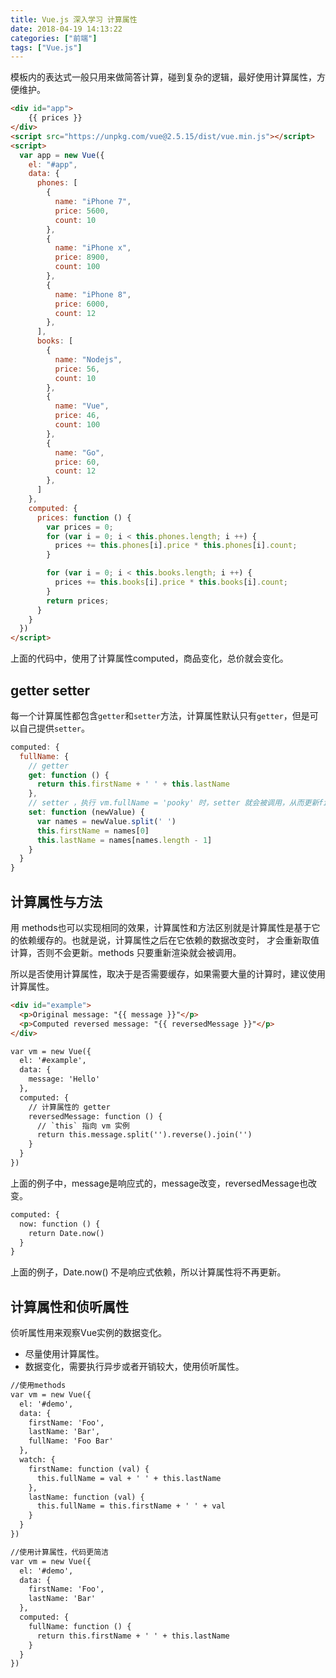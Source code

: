 ```yaml
---
title: Vue.js 深入学习 计算属性
date: 2018-04-19 14:13:22
categories: ["前端"]
tags: ["Vue.js"]
---
```


模板内的表达式一般只用来做简答计算，碰到复杂的逻辑，最好使用计算属性，方便维护。

<!-- more -->

``` html
<div id="app">
    {{ prices }}
</div>
<script src="https://unpkg.com/vue@2.5.15/dist/vue.min.js"></script>
<script>
  var app = new Vue({
    el: "#app",
    data: {
      phones: [
        {
          name: "iPhone 7",
          price: 5600,
          count: 10
        },
        {
          name: "iPhone x",
          price: 8900,
          count: 100
        },
        {
          name: "iPhone 8",
          price: 6000,
          count: 12
        },
      ],
      books: [
        {
          name: "Nodejs",
          price: 56,
          count: 10
        },
        {
          name: "Vue",
          price: 46,
          count: 100
        },
        {
          name: "Go",
          price: 60,
          count: 12
        },
      ]
    },
    computed: {
      prices: function () {
        var prices = 0;
        for (var i = 0; i < this.phones.length; i ++) {
          prices += this.phones[i].price * this.phones[i].count;
        }

        for (var i = 0; i < this.books.length; i ++) {
          prices += this.books[i].price * this.books[i].count;
        }
        return prices;
      }
    }
  })
</script>
```

上面的代码中，使用了计算属性computed，商品变化，总价就会变化。
## getter setter
每一个计算属性都包含`getter`和`setter`方法，计算属性默认只有`getter`，但是可以自己提供`setter`。
``` javascript
computed: {
  fullName: {
    // getter
    get: function () {
      return this.firstName + ' ' + this.lastName
    },
    // setter ，执行 vm.fullName = 'pooky' 时，setter 就会被调用，从而更新firstName lastName
    set: function (newValue) {
      var names = newValue.split(' ')
      this.firstName = names[0]
      this.lastName = names[names.length - 1]
    }
  }
}
```

## 计算属性与方法
用 methods也可以实现相同的效果，计算属性和方法区别就是计算属性是基于它的依赖缓存的。也就是说，计算属性之后在它依赖的数据改变时，
才会重新取值计算，否则不会更新。methods 只要重新渲染就会被调用。


所以是否使用计算属性，取决于是否需要缓存，如果需要大量的计算时，建议使用计算属性。

``` html
<div id="example">
  <p>Original message: "{{ message }}"</p>
  <p>Computed reversed message: "{{ reversedMessage }}"</p>
</div>

var vm = new Vue({
  el: '#example',
  data: {
    message: 'Hello'
  },
  computed: {
    // 计算属性的 getter
    reversedMessage: function () {
      // `this` 指向 vm 实例
      return this.message.split('').reverse().join('')
    }
  }
})
```
上面的例子中，message是响应式的，message改变，reversedMessage也改变。

``` html
computed: {
  now: function () {
    return Date.now()
  }
}
```

上面的例子，Date.now() 不是响应式依赖，所以计算属性将不再更新。

## 计算属性和侦听属性
侦听属性用来观察Vue实例的数据变化。
- 尽量使用计算属性。
- 数据变化，需要执行异步或者开销较大，使用侦听属性。

``` html
//使用methods
var vm = new Vue({
  el: '#demo',
  data: {
    firstName: 'Foo',
    lastName: 'Bar',
    fullName: 'Foo Bar'
  },
  watch: {
    firstName: function (val) {
      this.fullName = val + ' ' + this.lastName
    },
    lastName: function (val) {
      this.fullName = this.firstName + ' ' + val
    }
  }
})

//使用计算属性，代码更简洁
var vm = new Vue({
  el: '#demo',
  data: {
    firstName: 'Foo',
    lastName: 'Bar'
  },
  computed: {
    fullName: function () {
      return this.firstName + ' ' + this.lastName
    }
  }
})
```

